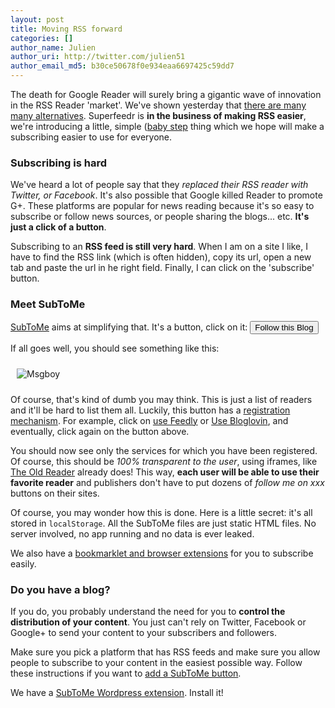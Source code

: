 ```yaml
---
layout: post
title: Moving RSS forward
categories: []
author_name: Julien
author_uri: http://twitter.com/julien51
author_email_md5: b30ce50678f0e934eaa6697425c59dd7
---
```


The death for Google Reader will surely bring a gigantic wave of innovation in the RSS Reader 'market'. We've shown yesterday that [there are many many alternatives](http://blog.superfeedr.com/state-of-readers/). Superfeedr is **in the business of making RSS easier**, we're introducing a little, simple ([baby step](http://www.marco.org/2013/03/14/baby-steps-replacing-google-reader!) thing which we hope will make a subscribing easier to use for everyone.

### Subscribing is hard

We've heard a lot of people say that they *replaced their RSS reader with Twitter, or Facebook*. It's also possible that Google killed Reader to promote G+. These platforms are popular for news reading because it's so easy to subscribe or follow news sources, or people sharing the blogs... etc. **It's just a click of a button**.

Subscribing to an **RSS feed is still very hard**. When I am on a site I like, I have to find the RSS link (which is often hidden), copy its url, open a new tab and paste the url in he right field. Finally, I can click on the 'subscribe' button. 

### Meet SubToMe

[SubToMe](https://www.subtome.com/) aims at simplifying that. It's a button, click on it: <input type="button" id='followThis' value="Follow this Blog" />

<script>
(function(){
  window.onload = function() {
    document.getElementById("followThis").onclick = function() {
    var z=document.createElement('script');
    z.src='https://www.subtome.com/load.js';
    document.body.appendChild(z);    
  }
}})()
</script>

If all goes well, you should see something like this: 

<img src="https://raw.github.com/superfeedr/subtome/master/misc/subtome-screenshot.png" alt="Msgboy" style="margin: 10px">

Of course, that's kind of dumb you may think. This is just a list of readers and it'll be hard to list them all. Luckily, this button has a [registration mechanism](https://www.subtome.com/developers.html). For example, click on <a href="https://www.subtome.com/register.html?name=Feedly&amp;url=http%3A%2F%2Fwww.feedly.com%2Fhome%23subscription%2Ffeed%2F%7Bfeed%7D" target="_blank">use Feedly</a> or <a target="_blank" href="https://www.subtome.com/register.html?name=Bloglovin&amp;url=http://www.bloglovin.com/search/%7Burl%7D">Use Bloglovin</a>, and eventually, click again on the button above.

You should now see only the services for which you have been registered. Of course, this should be *100% transparent to the user*, using iframes, like [The Old Reader](http://theoldreader.com/) already does! This way, **each user will be able to use their favorite reader** and publishers don't have to put dozens of *follow me on xxx* buttons on their sites.

Of course, you may wonder how this is done. Here is a little secret: it's all stored in <code>localStorage</code>. All the SubToMe files are just static HTML files. No server involved, no app running and no data is ever leaked. 

We also have a [bookmarklet and browser extensions](https://www.subtome.com/settings.html) for you to subscribe easily.

### Do you have a blog?

If you do, you probably understand the need for you to **control the distribution of your content**. You just can't rely on Twitter, Facebook or Google+ to send your content to your subscribers and followers.

Make sure you pick a platform that has RSS feeds and make sure you allow people to subscribe to your content in the easiest possible way. Follow these instructions if you want to [add a SubToMe button](https://www.subtome.com/publishers.html).

We have a [SubToMe Wordpress extension](http://wordpress.org/extend/plugins/subtome). Install it!















